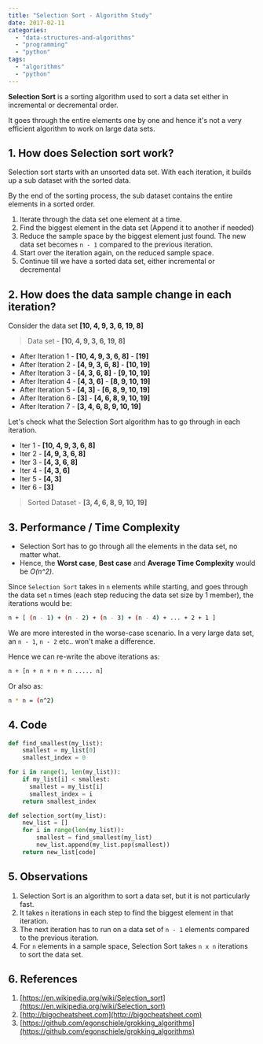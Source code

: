 ```yaml
---
title: "Selection Sort - Algorithm Study"
date: 2017-02-11
categories:
  - "data-structures-and-algorithms"
  - "programming"
  - "python"
tags:
  - "algorithms"
  - "python"
---
```

<!--more-->
**Selection Sort** is a sorting algorithm used to sort a data set either in incremental or decremental order.

It goes through the entire elements one by one and hence it's not a very efficient algorithm to work on large data sets.

## 1. How does Selection sort work?

Selection sort starts with an unsorted data set. With each iteration, it builds up a sub dataset with the sorted data.

By the end of the sorting process, the sub dataset contains the entire elements in a sorted order.

1. Iterate through the data set one element at a time.
2. Find the biggest element in the data set (Append it to another if needed)
3. Reduce the sample space by the biggest element just found. The new data set becomes `n - 1` compared to the previous iteration.
4. Start over the iteration again, on the reduced sample space.
5. Continue till we have a sorted data set, either incremental or decremental

## 2. How does the data sample change in each iteration?

Consider the data set **[10, 4, 9, 3, 6, 19, 8]**

>Data set            -   **[10, 4, 9, 3, 6, 19, 8]**

* After Iteration 1   -   **[10, 4, 9, 3, 6, 8]** - **[19]**
* After Iteration 2   -   **[4, 9, 3, 6, 8]** - **[10, 19]**
* After Iteration 3   -   **[4, 3, 6, 8]** - **[9, 10, 19]**
* After Iteration 4   -   **[4, 3, 6]** - **[8, 9, 10, 19]**
* After Iteration 5   -   **[4, 3]** - **[6, 8, 9, 10, 19]**
* After Iteration 6   -   **[3]** - **[4, 6, 8, 9, 10, 19]**
* After Iteration 7   -   **[3, 4, 6, 8, 9, 10, 19]**

Let's check what the Selection Sort algorithm has to go through in each iteration.

* Iter 1  - **[10, 4, 9, 3, 6, 8]**
* Iter 2  - **[4, 9, 3, 6, 8]**
* Iter 3  - **[4, 3, 6, 8]**
* Iter 4  - **[4, 3, 6]**
* Iter 5  - **[4, 3]**
* Iter 6  - **[3]**

>Sorted Dataset - **[3, 4, 6, 8, 9, 10, 19]**

## 3. Performance / Time Complexity

* Selection Sort has to go through all the elements in the data set, no matter what.
* Hence, the **Worst case**, **Best case** and **Average Time Complexity** would be *O(n^2)*.

Since `Selection Sort` takes in `n` elements while starting, and goes through the data set `n` times (each step reducing the data set size by 1 member), the iterations would be:

```bash
n + [ (n - 1) + (n - 2) + (n - 3) + (n - 4) + ... + 2 + 1 ]
```

We are more interested in the worse-case scenario. In a very large data set, an `n - 1`, `n - 2` etc.. won't make a difference.

Hence we can re-write the above iterations as:

```bash
n + [n + n + n + n ..... n]
```

Or also as:

```bash
n * n = (n^2)
```

## 4. Code

```python
def find_smallest(my_list): 
    smallest = my_list[0] 
    smallest_index = 0

for i in range(1, len(my_list)):
    if my_list[i] < smallest: 
      smallest = my_list[i] 
      smallest_index = i 
    return smallest_index

def selection_sort(my_list): 
    new_list = [] 
    for i in range(len(my_list)): 
        smallest = find_smallest(my_list) 
        new_list.append(my_list.pop(smallest)) 
    return new_list[code]
```

## 5. Observations

1. Selection Sort is an algorithm to sort a data set, but it is not particularly fast.
2. It takes `n` iterations in each step to find the biggest element in that iteration.
3. The next iteration has to run on a data set of `n - 1` elements compared to the previous iteration.
4. For `n` elements in a sample space, Selection Sort takes `n x n` iterations to sort the data set.

## 6. References

1. [https://en.wikipedia.org/wiki/Selection_sort](https://en.wikipedia.org/wiki/Selection_sort)
2. [http://bigocheatsheet.com](http://bigocheatsheet.com)
3. [https://github.com/egonschiele/grokking_algorithms](https://github.com/egonschiele/grokking_algorithms)
